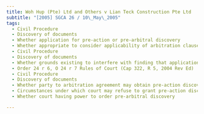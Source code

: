 ```yaml
---
title: Woh Hup (Pte) Ltd and Others v Lian Teck Construction Pte Ltd 
subtitle: "[2005] SGCA 26 / 10\_May\_2005"
tags:
  - Civil Procedure
  - Discovery of documents
  - Whether application for pre-action or pre-arbitral discovery
  - Whether appropriate to consider applicability of arbitration clause at hearing of discovery application
  - Civil Procedure
  - Discovery of documents
  - Whether grounds existing to interfere with finding that application complying with requirements for discovery
  - Order 24 r 6, O 24 r 7 Rules of Court (Cap 322, R 5, 2004 Rev Ed)
  - Civil Procedure
  - Discovery of documents
  - Whether party to arbitration agreement may obtain pre-action discovery
  - Circumstances under which court may refuse to grant pre-action discovery to party to arbitration agreement
  - Whether court having power to order pre-arbitral discovery

---
```


